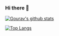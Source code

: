 ### Hi there 👋
[![Gourav's github stats](https://github-readme-stats.vercel.app/api?username=ragnarok1998&show_icons=true&theme=cobalt)](https://github.com/ragnarok1998/)


[![Top Langs](https://github-readme-stats.vercel.app/api/top-langs/?username=ragnarok1998)](https://github.com/ragnarok1998/)

<!--[![willianrod's wakatime stats](https://github-readme-stats.vercel.app/api/wakatime?username=ragnarok1998)](https://github.com/anuraghazra/github-readme-stats)
-->


<!--
**ragnarok1998/ragnarok1998** is a ✨ _special_ ✨ repository because its `README.md` (this file) appears on your GitHub profile.

Here are some ideas to get you started:

- 🔭 I’m currently working on ...
- 🌱 I’m currently learning ...
- 👯 I’m looking to collaborate on ...
- 🤔 I’m looking for help with ...
- 💬 Ask me about ...
- 📫 How to reach me: ...
- 😄 Pronouns: ...
- ⚡ Fun fact: ...
-->
